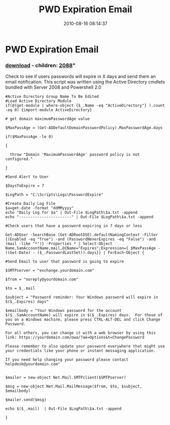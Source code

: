 ﻿---
pid:            2070
parent:         0
children:       2088
poster:         St3v3o
title:          PWD Expiration Email
date:           2010-08-16 08:14:37
format:         posh
---

# PWD Expiration Email

### [download](2070.ps1) - children: [2088](2088.md)"

Check to see if users passwords will expire in X days and send them an email notification.  This script was written using the Active Directory cmdlets bundled with Server 2008 and Powershell 2.0

```posh
#Active Directory Group Name To Be Edited
#Load Active Directory Module
if(@(get-module | where-object {$_.Name -eq "ActiveDirectory"} ).count -eq 0) {import-module ActiveDirectory}

# get domain maximumPasswordAge value

$MaxPassAge = (Get-ADDefaultDomainPasswordPolicy).MaxPasswordAge.days

if($MaxPassAge -le 0)

{ 

  throw "Domain 'MaximumPasswordAge' password policy is not configured."

} 

#Send Alert to User

$DaysToExpire = 7

$LogPath = "C:\Scripts\Logs\PasswordExpire"

#Create Daily Log File
$a=get-date -format "ddMMyyyy"
echo "Daily Log for $a" | Out-File $LogPath\$a.txt -append
echo "-----------------------" | Out-File $LogPath\$a.txt -append

#Check users that have a password expiring in 7 days or less

Get-ADUser -SearchBase (Get-ADRootDSE).defaultNamingContext -Filter {(Enabled -eq "True") -and (PasswordNeverExpires -eq "False") -and (mail -like "*")} -Properties * | Select-Object Name,SamAccountName,mail,@{Name="Expires";Expression={ $MaxPassAge - ((Get-Date) - ($_.PasswordLastSet)).days}} | ForEach-Object {

#Send Email to user that password is going to expire

$SMTPserver = "exchange.yourdomain.com"

$from = "noreply@yourdomain.com"

$to = $_.mail

$subject = "Password reminder: Your Windows password will expire in $($_.Expires) days"

$emailbody = "Your Windows password for the account $($_.SamAccountName) will expire in $($_.Expires) days.  For those of you on a Windows machine, please press CTRL-ALT-DEL and click Change Password.  

For all others, you can change it with a web browser by using this link: https://yourdomain.com/owa/?ae=Options&t=ChangePassword

Please remember to also update your password everywhere that might use your credentials like your phone or instant messaging application. 

If you need help changing your password please contact helpdesk@yourdomain.com"


$mailer = new-object Net.Mail.SMTPclient($SMTPserver)

$msg = new-object Net.Mail.MailMessage($from, $to, $subject, $emailbody)

$mailer.send($msg) 

echo $($_.mail)  | Out-File $LogPath\$a.txt -append

}
```
